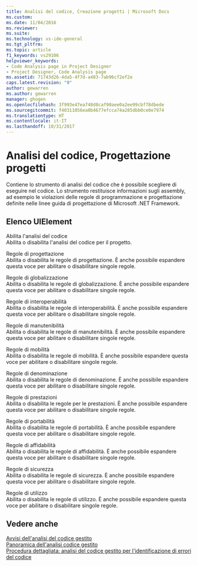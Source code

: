 ```yaml
---
title: Analisi del codice, Creazione progetti | Microsoft Docs
ms.custom: 
ms.date: 11/04/2016
ms.reviewer: 
ms.suite: 
ms.technology: vs-ide-general
ms.tgt_pltfrm: 
ms.topic: article
f1_keywords: vs29106
helpviewer_keywords:
- Code Analysis page in Project Designer
- Project Designer, Code Analysis page
ms.assetid: 71743d26-4da5-4f7d-a403-7ab96cf2ef2e
caps.latest.revision: "9"
author: gewarren
ms.author: gewarren
manager: ghogen
ms.openlocfilehash: 3f993e47ea748d8caf90aee0a2ee99cbf78dbede
ms.sourcegitcommit: f40311056ea0b4677efcca74a285dbb0ce0e7974
ms.translationtype: HT
ms.contentlocale: it-IT
ms.lasthandoff: 10/31/2017
---
```

# <a name="code-analysis-project-designer"></a>Analisi del codice, Progettazione progetti
Contiene lo strumento di analisi del codice che è possibile scegliere di eseguire nel codice. Lo strumento restituisce informazioni sugli assembly, ad esempio le violazioni delle regole di programmazione e progettazione definite nelle linee guida di progettazione di Microsoft .NET Framework.  
  
## <a name="uielement-list"></a>Elenco UIElement  
 Abilita l'analisi del codice  
 Abilita o disabilita l'analisi del codice per il progetto.  
  
 Regole di progettazione  
 Abilita o disabilita le regole di progettazione. È anche possibile espandere questa voce per abilitare o disabilitare singole regole.  
  
 Regole di globalizzazione  
 Abilita o disabilita le regole di globalizzazione. È anche possibile espandere questa voce per abilitare o disabilitare singole regole.  
  
 Regole di interoperabilità  
 Abilita o disabilita le regole di interoperabilità. È anche possibile espandere questa voce per abilitare o disabilitare singole regole.  
  
 Regole di manutenibilità  
 Abilita o disabilita le regole di manutenibilità. È anche possibile espandere questa voce per abilitare o disabilitare singole regole.  
  
 Regole di mobilità  
 Abilita o disabilita le regole di mobilità. È anche possibile espandere questa voce per abilitare o disabilitare singole regole.  
  
 Regole di denominazione  
 Abilita o disabilita le regole di denominazione. È anche possibile espandere questa voce per abilitare o disabilitare singole regole.  
  
 Regole di prestazioni  
 Abilita o disabilita le regole per le prestazioni. È anche possibile espandere questa voce per abilitare o disabilitare singole regole.  
  
 Regole di portabilità  
 Abilita o disabilita le regole di portabilità. È anche possibile espandere questa voce per abilitare o disabilitare singole regole.  
  
 Regole di affidabilità  
 Abilita o disabilita le regole di affidabilità. È anche possibile espandere questa voce per abilitare o disabilitare singole regole.  
  
 Regole di sicurezza  
 Abilita o disabilita le regole di sicurezza. È anche possibile espandere questa voce per abilitare o disabilitare singole regole.  
  
 Regole di utilizzo  
 Abilita o disabilita le regole di utilizzo. È anche possibile espandere questa voce per abilitare o disabilitare singole regole.  
  
## <a name="see-also"></a>Vedere anche  
 [Avvisi dell'analisi del codice gestito](../../code-quality/code-analysis-for-managed-code-warnings.md)   
 [Panoramica dell'analisi codice gestito](../../code-quality/code-analysis-for-managed-code-overview.md)   
 [Procedura dettagliata: analisi del codice gestito per l'identificazione di errori del codice](../../code-quality/walkthrough-analyzing-managed-code-for-code-defects.md)